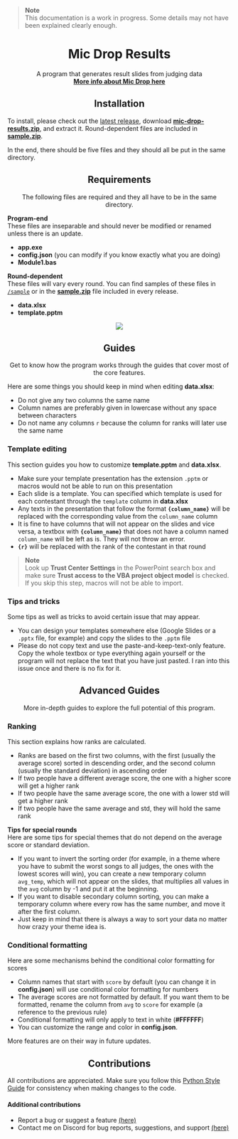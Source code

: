 > **Note**<br>
> This documentation is a work in progress. Some details may not have been explained clearly enough.

<h1 align="center">Mic Drop Results</h1>

<p align="center">
  A program that generates result slides from judging data<br>
  <a href="https://discord.gg/ZeGWzgvFcR"><b>More info about Mic Drop here</b></a>
</p>

<h2 align="center">Installation</h2>

To install, please check out the [latest release](https://github.com/berkeleyfx/mic-drop-results/releases/), download [**mic-drop-results.zip**](https://github.com/berkeleyfx/mic-drop-results/releases/latest/download/mic-drop-results.zip), and extract it. Round-dependent files are included in [**sample.zip**](https://github.com/berkeleyfx/mic-drop-results/releases/latest/download/sample.zip).

In the end, there should be five files and they should all be put in the same directory.

<h2 align="center">Requirements</h2>

<p align="center">The following files are required and they all have to be in the same directory.</p>

**Program-end**<br>
These files are inseparable and should never be modified or renamed unless there is an update.

- **app.exe**
- **config.json** (you can modify if you know exactly what you are doing)
- **Module1.bas**

**Round-dependent**<br>
These files will vary every round. You can find samples of these files in [`/sample`](./sample) or in the [**sample.zip**](https://github.com/berkeleyfx/mic-drop-results/releases/latest/download/sample.zip) file included in every release.

- **data.xlsx**
- **template.pptm**

<p align="center">
  <img src="https://github.com/berkeleyfx/mic-drop-results/blob/9fa34fb890d8bcefe0dbdb95b8bc8db093b585a8/.github/images/required_files.png"></img>
</p>

<h2 align="center">Guides</h2>

<p align="center">Get to know how the program works through the guides that cover most of the core features.</p>

Here are some things you should keep in mind when editing **data.xlsx**:
- Do not give any two columns the same name
- Column names are preferably given in lowercase without any space between characters
- Do not name any columns `r` because the column for ranks will later use the same name

### Template editing
This section guides you how to customize **template.pptm** and **data.xlsx**.

- Make sure your template presentation has the extension `.pptm` or macros would not be able to run on this presentation
- Each slide is a template. You can specified which template is used for each contestant through the `template` column in **data.xlsx**
- Any texts in the presentation that follow the format **`{column_name}`** will be replaced with the corresponding value from the `column_name` column
- It is fine to have columns that will not appear on the slides and vice versa, a textbox with **`{column_name}`** that does not have a column named `column_name` will be left as is. They will not throw an error.
- **`{r}`** will be replaced with the rank of the contestant in that round

> **Note**<br>
> Look up **Trust Center Settings** in the PowerPoint search box and make sure **Trust access to the VBA project object model** is checked. If you skip this step, macros will not be able to import.

### Tips and tricks
Some tips as well as tricks to avoid certain issue that may appear.

- You can design your templates somewhere else (Google Slides or a `.pptx` file, for example) and copy the slides to the `.pptm` file
- Please do not copy text and use the paste-and-keep-text-only feature. Copy the whole textbox or type everything again yourself or the program will not replace the text that you have just pasted. I ran into this issue once and there is no fix for it.

<h2 align="center">Advanced Guides</h2>

<p align="center">More in-depth guides to explore the full potential of this program.</p>

### Ranking
This section explains how ranks are calculated.
- Ranks are based on the first two columns, with the first (usually the average score) sorted in descending order, and the second column (usually the standard deviation) in ascending order
- If two people have a different average score, the one with a higher score will get a higher rank
- If two people have the same average score, the one with a lower std will get a higher rank
- If two people have the same average and std, they will hold the same rank

**Tips for special rounds**<br>
Here are some tips for special themes that do not depend on the average score or standard deviation.
- If you want to invert the sorting order (for example, in a theme where you have to submit the worst songs to all judges, the ones with the lowest scores will win), you can create a new temporary column `avg_temp`, which will not appear on the slides, that multiplies all values in the `avg` column by -1 and put it at the beginning.
- If you want to disable secondary column sorting, you can make a temporary column where every row has the same number, and move it after the first column.
- Just keep in mind that there is always a way to sort your data no matter how crazy your theme idea is.

### Conditional formatting
Here are some mechanisms behind the conditional color formatting for scores
- Column names that start with `score` by default (you can change it in **config.json**) will use conditional color formatting for numbers
- The average scores are not formatted by default. If you want them to be formatted, rename the column from `avg` to `score` for example (a reference to the previous rule)
- Conditional formatting will only apply to text in white (**#FFFFFF**)
- You can customize the range and color in **config.json**.

More features are on their way in future updates.

<h2 align="center">Contributions</h2>

All contributions are appreciated. Make sure you follow this [Python Style Guide](https://peps.python.org/pep-0008/) for consistency when making changes to the code.

#### Additional contributions
- Report a bug or suggest a feature [(here)](https://github.com/berkeleyfx/mic-drop-results/issues/new/choose)
- Contact me on Discord for bug reports, suggestions, and support [(here)](https://discord.com/users/1010885414850154587)

